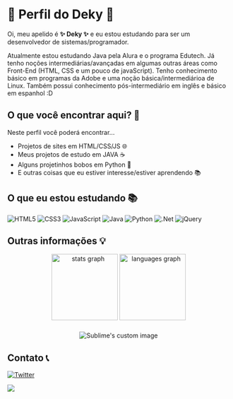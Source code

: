 # 🌟 Perfil do Deky 🌟

Oi, meu apelido é **✨ Deky ✨** e eu estou estudando para ser um desenvolvedor de sistemas/programador.

Atualmente estou estudando Java pela Alura e o programa Edutech. Já tenho noções intermediárias/avançadas em algumas outras áreas como Front-End (HTML, CSS e um pouco de javaScript). Tenho conhecimento básico em programas da Adobe e uma noção básica/intermediárioa de Linux. Também possui conhecimento pós-intermediário em inglês e básico em espanhol :D

## O que você encontrar aqui? 🤔  
Neste perfil você poderá encontrar...

* Projetos de sites em HTML/CSS/JS 🌐
* Meus projetos de estudo em JAVA ☕
* Alguns projetinhos bobos em Python 🐍
* E outras coisas que eu estiver interesse/estiver aprendendo 📚

## O que eu estou estudando 📚
![HTML5](https://img.shields.io/badge/html5-%23E34F26.svg?style=for-the-badge&logo=html5&logoColor=white) ![CSS3](https://img.shields.io/badge/css3-%231572B6.svg?style=for-the-badge&logo=css3&logoColor=white) ![JavaScript](https://img.shields.io/badge/javascript-%23323330.svg?style=for-the-badge&logo=javascript&logoColor=%23F7DF1E)  ![Java](https://img.shields.io/badge/java-%23ED8B00.svg?style=for-the-badge&logo=java&logoColor=white) ![Python](https://img.shields.io/badge/python-3670A0?style=for-the-badge&logo=python&logoColor=ffdd54) ![.Net](https://img.shields.io/badge/.NET-5C2D91?style=for-the-badge&logo=.net&logoColor=white) ![jQuery](https://img.shields.io/badge/jquery-%230769AD.svg?style=for-the-badge&logo=jquery&logoColor=white)

## Outras informações 💡
<div align="center">
  <img src="https://github-readme-stats.vercel.app/api?username=DekyDekyDeky&hide_title=false&hide_rank=false&show_icons=true&include_all_commits=true&count_private=true&disable_animations=false&theme=dracula&locale=en&hide_border=false&order=1" height="150" alt="stats graph"  />
  <img src="https://github-readme-stats.vercel.app/api/top-langs?username=DekyDekyDeky&locale=en&hide_title=true&layout=compact&card_width=320&langs_count=5&theme=dracula&hide_border=false&order=2" height="150" alt="languages graph"  />
</div>

###

<p align="center">
  <img src="https://spotify-recently-played-readme.vercel.app/api?user=31k7ggmfuugx6r67fkbhqzn4src4" alt="Sublime's custom image"/>
</p>

## Contato 📞
[![Twitter](https://img.shields.io/badge/Twitter-%231DA1F2.svg?logo=Twitter&logoColor=white)](https://twitter.com/@MondlichtRicky) 


![](https://media.tenor.com/KVXBYKd3YZAAAAAS/cat-dance.gif)




<!--
**DekyDekyDeky/DekyDekyDeky** is a ✨ _special_ ✨ repository because its `README.md` (this file) appears on your GitHub profile.

Here are some ideas to get you started:

- 🔭 I’m currently working on ...
- 🌱 I’m currently learning ...
- 👯 I’m looking to collaborate on ...
- 🤔 I’m looking for help with ...
- 💬 Ask me about ...
- 📫 How to reach me: ...
- 😄 Pronouns: ...
- ⚡ Fun fact: ...
-->
